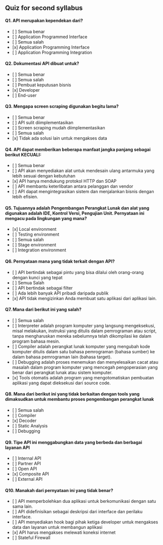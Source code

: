 ## Quiz for second syllabus

#### Q1. API merupakan kependekan dari?

- \[ ] Semua benar
- \[ ] Application Programmed Interface
- \[ ] Semua salah
- \[x] Application Programming Interface
- \[ ] Application Programming Integration

#### Q2. Dokumentasi API dibuat untuk?

- \[ ] Semua benar
- \[ ] Semua salah
- \[ ] Pembuat keputusan bisnis
- \[x] Developer
- \[ ] End-user

#### Q3. Mengapa screen scraping digunakan begitu lama?

- \[ ] Semua benar
- \[ ] API sulit diimplementasikan
- \[ ] Screen scraping mudah diimplementasikan
- \[ ] Semua salah
- \[x] Tidak ada solusi lain untuk mengakses data

#### Q4. API dapat memberikan beberapa manfaat jangka panjang sebagai berikut KECUALI:

- \[ ] Semua benar
- \[ ] API akan menyediakan alat untuk mendesain ulang antarmuka yang lebih sesuai dengan kebutuhan
- \[x] API hanya mendukung protokol HTTP dan SOAP
- \[ ] API membantu keterlibatan antara pelanggan dan vendor
- \[ ] API dapat mengintegrasikan sistem dan menjalankan bisnis dengan lebih efisien.

#### Q5. Tujuannya adalah Pengembangan Perangkat Lunak dan alat yang digunakan adalah IDE, Kontrol Versi, Pengujian Unit. Pernyataan ini mengacu pada lingkungan yang mana?

- \[x] Local environment
- \[ ] Testing environment
- \[ ] Semua salah
- \[ ] Stage environment
- \[ ] Integration environment

#### Q6. Pernyataan mana yang tidak terkait dengan API?

- \[ ] API bertindak sebagai pintu yang bisa dilalui oleh orang-orang dengan kunci yang tepat
- \[ ] Semua Salah
- \[ ] API bertindak sebagai filter
- \[ ] Ada lebih banyak API pribadi daripada publik
- \[x] API tidak mengizinkan Anda membuat satu aplikasi dari aplikasi lain.

#### Q7. Mana dari berikut ini yang salah?

- \[ ] Semua salah
- \[ ] Interpreter adalah program komputer yang langsung mengeksekusi, misal melakukan, instruksi yang ditulis dalam pemrograman atau script, tanpa mengharuskan mereka sebelumnya telah dikompilasi ke dalam program bahasa mesin.
- \[ ] Compiler adalah perangkat lunak komputer yang mengubah kode komputer ditulis dalam satu bahasa pemrograman (bahasa sumber) ke dalam bahasa pemrograman lain (bahasa target).
- \[ ] Debugging adalah proses menemukan dan menyelesaikan cacat atau masalah dalam program komputer yang mencegah pengoperasian yang benar dari perangkat lunak atau sistem komputer.
- \[x] Tools otomatis adalah program yang mengotomatiskan pembuatan aplikasi yang dapat dieksekusi dari source code.

#### Q8. Mana dari berikut ini yang tidak berkaitan dengan tools yang dimaksudkan untuk membantu proses pengembangan perangkat lunak

- \[ ] Semua salah
- \[ ] Compiler
- \[x] Decoder
- \[ ] Static Analysis
- \[ ] Debugging

#### Q9. Tipe API ini menggabungkan data yang berbeda dan berbagai layanan API

- \[ ] Internal API
- \[ ] Partner API
- \[ ] Open API
- \[x] Composite API
- \[ ] External API

#### Q10. Manakah dari pernyataan ini yang tidak benar?

- \[ ] API memperbolehkan dua aplikasi untuk berkomunikasi dengan satu sama lain.
- \[ ] API didefinisikan sebagai deskripsi dari interface dan perilaku interface.
- \[ ] API menyediakan hook bagi pihak ketiga developer untuk mengakses data dan layanan untuk membangun aplikasi
- \[x] API harus mengakses melewati koneksi internet
- \[ ] Stateful Firewall
